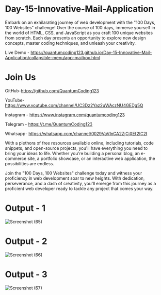 # Day-15-Innovative-Mail-Application

Embark on an exhilarating journey of web development with the "100 Days, 100 Websites" challenge! Over the course of 100 days, immerse yourself in the world of HTML, CSS, and JavaScript as you craft 100 unique websites from scratch. Each day presents an opportunity to explore new design concepts, master coding techniques, and unleash your creativity.

Live Demo - https://quantumcoding123.github.io/Day-15-Innovative-Mail-Application/collapsible-menu/app-mailbox.html

# Join Us

GitHub-https://github.com/QuantumCoding123

YouTube-https://www.youtube.com/channel/UC3Dz2Yaz2uWAczNU4GEDg5Q

Instagram - https://www.instagram.com/quantumcoding123

Telegram - https://t.me/QuantumCoding123

Whatsapp- https://whatsapp.com/channel/0029VaVInCA2ZjCjXEf2IC2I

With a plethora of free resources available online, including tutorials, code snippets, and open-source projects, you'll have everything you need to bring your ideas to life. Whether you're building a personal blog, an e-commerce site, a portfolio showcase, or an interactive web application, the possibilities are endless.

Join the "100 Days, 100 Websites" challenge today and witness your proficiency in web development soar to new heights. With dedication, perseverance, and a dash of creativity, you'll emerge from this journey as a proficient web developer ready to tackle any project that comes your way.

# Output - 1

![Screenshot (65)](https://github.com/QuantumCoding123/Day-15-Innovative-Mail-Application/assets/166281221/24710232-4fca-4e6f-b4cf-a43efbdfbb24)


# Output - 2

![Screenshot (66)](https://github.com/QuantumCoding123/Day-15-Innovative-Mail-Application/assets/166281221/a1fef1cd-619e-4b63-9218-e49a68d2dbee)


# Output - 3

![Screenshot (67)](https://github.com/QuantumCoding123/Day-15-Innovative-Mail-Application/assets/166281221/20791e86-5fd5-4107-806a-9d3bd41f944e)




